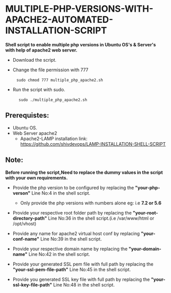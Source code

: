 
# MULTIPLE-PHP-VERSIONS-WITH-APACHE2-AUTOMATED-INSTALLATION-SCRIPT

**Shell script to enable multiple php versions in Ubuntu OS's & Server's with help of apache2 web server.**
 
 * Download the script.
 
 * Change the file permission with 777 
   
    ` ` ` sudo chmod 777 multiple_php_apache2.sh ` ` `

 * Run the script with sudo.  

     ` ` ` sudo ./multiple_php_apache2.sh` ` `

## Prerequistes:

* Ubuntu OS.
* Web Server apache2
   * Apache2-LAMP installation link: <https://github.com/shivdevops/LAMP-INSTALLATION-SHELL-SCRIPT> 
   
## Note:

**Before running the script,Need to replace the dummy values in the script with your own requirements.**

* Provide the php version to be configured by replacing the **"your-php-verson"** Line No:4 in the shell script.
    * Only provide the php versions with numbers alone eg: i.e **7.2 or 5.6**

* Provide your respective root folder path by replacing the **"your-root-directory-path"** Line No:36 in the shell script.(i.e /var/www/html or /opt/vhost)    

* Provide any name for apache2 virtual host conf by replacing **"your-conf-name"** Line No:39 in the shell script.

* Provide your respective domain name by replacing the **"your-domain-name"** Line No:42 in the shell script.

* Provide your generated SSL pem file with full path by replacing the **"your-ssl-pem-file-path"**  Line No:45 in the shell script.

* Provide you generated SSL key file with full path by replacing the **"your-ssl-key-file-path"** Line No:48 in the shell script.
